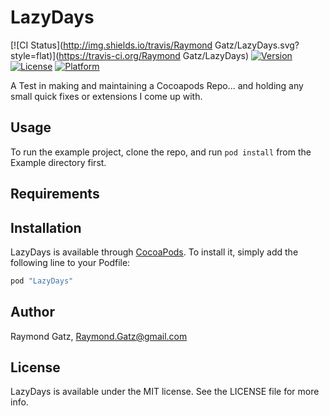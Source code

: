 # LazyDays

[![CI Status](http://img.shields.io/travis/Raymond Gatz/LazyDays.svg?style=flat)](https://travis-ci.org/Raymond Gatz/LazyDays)
[![Version](https://img.shields.io/cocoapods/v/LazyDays.svg?style=flat)](http://cocoapods.org/pods/LazyDays)
[![License](https://img.shields.io/cocoapods/l/LazyDays.svg?style=flat)](http://cocoapods.org/pods/LazyDays)
[![Platform](https://img.shields.io/cocoapods/p/LazyDays.svg?style=flat)](http://cocoapods.org/pods/LazyDays)

A Test in making and maintaining a Cocoapods Repo... and holding any small quick fixes or extensions I come up with.

## Usage

To run the example project, clone the repo, and run `pod install` from the Example directory first.

## Requirements

## Installation

LazyDays is available through [CocoaPods](http://cocoapods.org). To install
it, simply add the following line to your Podfile:

```ruby
pod "LazyDays"
```

## Author

Raymond Gatz, Raymond.Gatz@gmail.com

## License

LazyDays is available under the MIT license. See the LICENSE file for more info.

